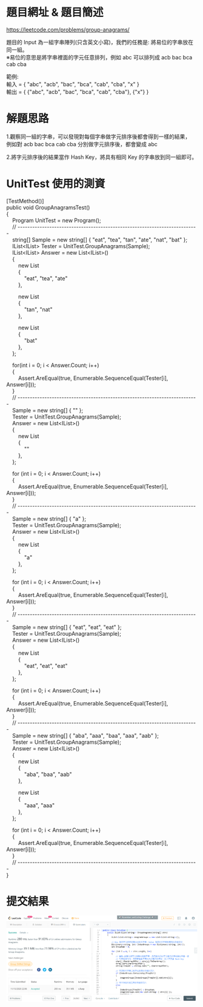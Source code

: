 # 題目網址 & 題目簡述  
https://leetcode.com/problems/group-anagrams/  
  
題目的 Input 為一組字串陣列(只含英文小寫)，我們的任務是: 將易位的字串放在同一組。  
※易位的意思是將字串裡面的字元任意排列，例如 abc 可以排列成 acb bac bca cab cba  
  
範例:  
輸入 = { "abc", "acb", "bac", "bca", "cab", "cba", "x" }  
輸出 = { {"abc", "acb", "bac", "bca", "cab", "cba"}, {"x"} }  
  
# 解題思路  
1.觀察同一組的字串，可以發現對每個字串做字元排序後都會得到一樣的結果，  
例如對 acb bac bca cab cba 分別做字元排序後，都會變成 abc  
  
2.將字元排序後的結果當作 Hash Key，將具有相同 Key 的字串放到同一組即可。  
  
# UnitTest 使用的測資  
[TestMethod()]  
public void GroupAnagramsTest()  
{  
&nbsp;&nbsp;&nbsp;&nbsp;Program UnitTest = new Program();  
&nbsp;&nbsp;&nbsp;&nbsp;// --------------------------------------------------------------------------  
&nbsp;&nbsp;&nbsp;&nbsp;string[] Sample = new string[] { "eat", "tea", "tan", "ate", "nat", "bat" };  
&nbsp;&nbsp;&nbsp;&nbsp;IList<IList<string>> Tester = UnitTest.GroupAnagrams(Sample);  
&nbsp;&nbsp;&nbsp;&nbsp;IList<IList<string>> Answer = new List<IList<string>>()  
&nbsp;&nbsp;&nbsp;&nbsp;{  
&nbsp;&nbsp;&nbsp;&nbsp;&nbsp;&nbsp;&nbsp;&nbsp;new List<string>  
&nbsp;&nbsp;&nbsp;&nbsp;&nbsp;&nbsp;&nbsp;&nbsp;{  
&nbsp;&nbsp;&nbsp;&nbsp;&nbsp;&nbsp;&nbsp;&nbsp;&nbsp;&nbsp;&nbsp;&nbsp;"eat", "tea", "ate"  
&nbsp;&nbsp;&nbsp;&nbsp;&nbsp;&nbsp;&nbsp;&nbsp;},  
  
&nbsp;&nbsp;&nbsp;&nbsp;&nbsp;&nbsp;&nbsp;&nbsp;new List<string>  
&nbsp;&nbsp;&nbsp;&nbsp;&nbsp;&nbsp;&nbsp;&nbsp;{  
&nbsp;&nbsp;&nbsp;&nbsp;&nbsp;&nbsp;&nbsp;&nbsp;&nbsp;&nbsp;&nbsp;&nbsp;"tan", "nat"  
&nbsp;&nbsp;&nbsp;&nbsp;&nbsp;&nbsp;&nbsp;&nbsp;},  
  
&nbsp;&nbsp;&nbsp;&nbsp;&nbsp;&nbsp;&nbsp;&nbsp;new List<string>  
&nbsp;&nbsp;&nbsp;&nbsp;&nbsp;&nbsp;&nbsp;&nbsp;{  
&nbsp;&nbsp;&nbsp;&nbsp;&nbsp;&nbsp;&nbsp;&nbsp;&nbsp;&nbsp;&nbsp;&nbsp;"bat"  
&nbsp;&nbsp;&nbsp;&nbsp;&nbsp;&nbsp;&nbsp;&nbsp;},  
&nbsp;&nbsp;&nbsp;&nbsp;};  
  
&nbsp;&nbsp;&nbsp;&nbsp;for(int i = 0; i < Answer.Count; i++)  
&nbsp;&nbsp;&nbsp;&nbsp;{  
&nbsp;&nbsp;&nbsp;&nbsp;&nbsp;&nbsp;&nbsp;&nbsp;Assert.AreEqual(true, Enumerable.SequenceEqual(Tester[i], Answer[i]));  
&nbsp;&nbsp;&nbsp;&nbsp;}  
&nbsp;&nbsp;&nbsp;&nbsp;// --------------------------------------------------------------------------  
&nbsp;&nbsp;&nbsp;&nbsp;Sample = new string[] { "" };  
&nbsp;&nbsp;&nbsp;&nbsp;Tester = UnitTest.GroupAnagrams(Sample);  
&nbsp;&nbsp;&nbsp;&nbsp;Answer = new List<IList<string>>()  
&nbsp;&nbsp;&nbsp;&nbsp;{  
&nbsp;&nbsp;&nbsp;&nbsp;&nbsp;&nbsp;&nbsp;&nbsp;new List<string>  
&nbsp;&nbsp;&nbsp;&nbsp;&nbsp;&nbsp;&nbsp;&nbsp;{  
&nbsp;&nbsp;&nbsp;&nbsp;&nbsp;&nbsp;&nbsp;&nbsp;&nbsp;&nbsp;&nbsp;&nbsp;""  
&nbsp;&nbsp;&nbsp;&nbsp;&nbsp;&nbsp;&nbsp;&nbsp;},  
&nbsp;&nbsp;&nbsp;&nbsp;};  
  
&nbsp;&nbsp;&nbsp;&nbsp;for (int i = 0; i < Answer.Count; i++)  
&nbsp;&nbsp;&nbsp;&nbsp;{  
&nbsp;&nbsp;&nbsp;&nbsp;&nbsp;&nbsp;&nbsp;&nbsp;Assert.AreEqual(true, Enumerable.SequenceEqual(Tester[i], Answer[i]));  
&nbsp;&nbsp;&nbsp;&nbsp;}  
&nbsp;&nbsp;&nbsp;&nbsp;// --------------------------------------------------------------------------  
&nbsp;&nbsp;&nbsp;&nbsp;Sample = new string[] { "a" };  
&nbsp;&nbsp;&nbsp;&nbsp;Tester = UnitTest.GroupAnagrams(Sample);  
&nbsp;&nbsp;&nbsp;&nbsp;Answer = new List<IList<string>>()  
&nbsp;&nbsp;&nbsp;&nbsp;{  
&nbsp;&nbsp;&nbsp;&nbsp;&nbsp;&nbsp;&nbsp;&nbsp;new List<string>  
&nbsp;&nbsp;&nbsp;&nbsp;&nbsp;&nbsp;&nbsp;&nbsp;{  
&nbsp;&nbsp;&nbsp;&nbsp;&nbsp;&nbsp;&nbsp;&nbsp;&nbsp;&nbsp;&nbsp;&nbsp;"a"  
&nbsp;&nbsp;&nbsp;&nbsp;&nbsp;&nbsp;&nbsp;&nbsp;},  
&nbsp;&nbsp;&nbsp;&nbsp;};  
  
&nbsp;&nbsp;&nbsp;&nbsp;for (int i = 0; i < Answer.Count; i++)  
&nbsp;&nbsp;&nbsp;&nbsp;{  
&nbsp;&nbsp;&nbsp;&nbsp;&nbsp;&nbsp;&nbsp;&nbsp;Assert.AreEqual(true, Enumerable.SequenceEqual(Tester[i], Answer[i]));  
&nbsp;&nbsp;&nbsp;&nbsp;}  
&nbsp;&nbsp;&nbsp;&nbsp;// --------------------------------------------------------------------------  
&nbsp;&nbsp;&nbsp;&nbsp;Sample = new string[] { "eat", "eat", "eat" };  
&nbsp;&nbsp;&nbsp;&nbsp;Tester = UnitTest.GroupAnagrams(Sample);  
&nbsp;&nbsp;&nbsp;&nbsp;Answer = new List<IList<string>>()  
&nbsp;&nbsp;&nbsp;&nbsp;{  
&nbsp;&nbsp;&nbsp;&nbsp;&nbsp;&nbsp;&nbsp;&nbsp;new List<string>  
&nbsp;&nbsp;&nbsp;&nbsp;&nbsp;&nbsp;&nbsp;&nbsp;{  
&nbsp;&nbsp;&nbsp;&nbsp;&nbsp;&nbsp;&nbsp;&nbsp;&nbsp;&nbsp;&nbsp;&nbsp;"eat", "eat", "eat"  
&nbsp;&nbsp;&nbsp;&nbsp;&nbsp;&nbsp;&nbsp;&nbsp;},  
&nbsp;&nbsp;&nbsp;&nbsp;};  
  
&nbsp;&nbsp;&nbsp;&nbsp;for (int i = 0; i < Answer.Count; i++)  
&nbsp;&nbsp;&nbsp;&nbsp;{  
&nbsp;&nbsp;&nbsp;&nbsp;&nbsp;&nbsp;&nbsp;&nbsp;Assert.AreEqual(true, Enumerable.SequenceEqual(Tester[i], Answer[i]));  
&nbsp;&nbsp;&nbsp;&nbsp;}  
&nbsp;&nbsp;&nbsp;&nbsp;// --------------------------------------------------------------------------  
&nbsp;&nbsp;&nbsp;&nbsp;Sample = new string[] { "aba", "aaa", "baa", "aaa", "aab" };  
&nbsp;&nbsp;&nbsp;&nbsp;Tester = UnitTest.GroupAnagrams(Sample);  
&nbsp;&nbsp;&nbsp;&nbsp;Answer = new List<IList<string>>()  
&nbsp;&nbsp;&nbsp;&nbsp;{  
&nbsp;&nbsp;&nbsp;&nbsp;&nbsp;&nbsp;&nbsp;&nbsp;new List<string>  
&nbsp;&nbsp;&nbsp;&nbsp;&nbsp;&nbsp;&nbsp;&nbsp;{  
&nbsp;&nbsp;&nbsp;&nbsp;&nbsp;&nbsp;&nbsp;&nbsp;&nbsp;&nbsp;&nbsp;&nbsp;"aba", "baa", "aab"  
&nbsp;&nbsp;&nbsp;&nbsp;&nbsp;&nbsp;&nbsp;&nbsp;},  
  
&nbsp;&nbsp;&nbsp;&nbsp;&nbsp;&nbsp;&nbsp;&nbsp;new List<string>  
&nbsp;&nbsp;&nbsp;&nbsp;&nbsp;&nbsp;&nbsp;&nbsp;{  
&nbsp;&nbsp;&nbsp;&nbsp;&nbsp;&nbsp;&nbsp;&nbsp;&nbsp;&nbsp;&nbsp;&nbsp;"aaa", "aaa"  
&nbsp;&nbsp;&nbsp;&nbsp;&nbsp;&nbsp;&nbsp;&nbsp;},  
&nbsp;&nbsp;&nbsp;&nbsp;};  
  
&nbsp;&nbsp;&nbsp;&nbsp;for (int i = 0; i < Answer.Count; i++)  
&nbsp;&nbsp;&nbsp;&nbsp;{  
&nbsp;&nbsp;&nbsp;&nbsp;&nbsp;&nbsp;&nbsp;&nbsp;Assert.AreEqual(true, Enumerable.SequenceEqual(Tester[i], Answer[i]));  
&nbsp;&nbsp;&nbsp;&nbsp;}  
&nbsp;&nbsp;&nbsp;&nbsp;// --------------------------------------------------------------------------  
}  
  
# 提交結果  
![image](https://raw.githubusercontent.com/Jacky20200711/LeetCode/master/Q49(Group%20Anagrams)/SuccessShot.PNG)  
&emsp;  
&emsp;  
